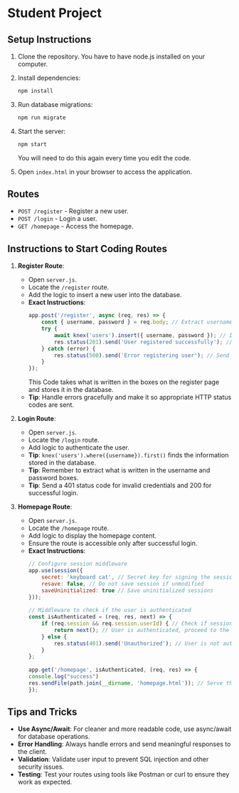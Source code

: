 # Student Project

## Setup Instructions

1. Clone the repository.
   You have to have node.js installed on your computer.

2. Install dependencies:
    ```sh
    npm install
    ```
3. Run database migrations:
    ```sh
    npm run migrate
    ```
4. Start the server:
    ```sh
    npm start
    ```
   You will need to do this again every time you edit the code.

5. Open `index.html` in your browser to access the application.

## Routes

- `POST /register` - Register a new user.
- `POST /login` - Login a user.
- `GET /homepage` - Access the homepage.

## Instructions to Start Coding Routes

1. **Register Route**:
    - Open `server.js`.
    - Locate the `/register` route.
    - Add the logic to insert a new user into the database.
    - **Exact Instructions**:
      ```javascript
      app.post('/register', async (req, res) => {
          const { username, password } = req.body; // Extract username and password from request body
          try {
              await knex('users').insert({ username, password }); // Insert new user into the database
              res.status(201).send('User registered successfully'); // Send success response
          } catch (error) {
              res.status(500).send('Error registering user'); // Send error response if registration fails
          }
      });
      ```
      This Code takes what is written in the boxes on the register page and stores it in the database.
    - **Tip**: Handle errors gracefully and make it so appropriate HTTP status codes are sent.

2. **Login Route**:
    - Open `server.js`.
    - Locate the `/login` route.
    - Add logic to authenticate the user.
    - **Tip**: `knex('users').where({username}).first()` finds the information stored in the database.
    - **Tip**:  Remember to extract what is written in the username and password boxes.
    - **Tip**: Send a 401 status code for invalid credentials and 200 for successful login.

3. **Homepage Route**:
    - Open `server.js`.
    - Locate the `/homepage` route.
    - Add logic to display the homepage content.
    - Ensure the route is accessible only after successful login.
    - **Exact Instructions**:
      ```javascript
      // Configure session middleware
      app.use(session({
          secret: 'keyboard cat', // Secret key for signing the session ID cookie
          resave: false, // Do not save session if unmodified
          saveUninitialized: true // Save uninitialized sessions
      }));
  
      // Middleware to check if the user is authenticated
      const isAuthenticated = (req, res, next) => {
          if (req.session && req.session.userId) { // Check if session and userId exist
              return next(); // User is authenticated, proceed to the next middleware/route handler
          } else {
              res.status(401).send('Unauthorized'); // User is not authenticated, send 401 status
          }
      };
  
      app.get('/homepage', isAuthenticated, (req, res) => {
      console.log("success")
      res.sendFile(path.join(__dirname, 'homepage.html')); // Serve the homepage.html file
      });
      ```

## Tips and Tricks

- **Use Async/Await**: For cleaner and more readable code, use async/await for database operations.
- **Error Handling**: Always handle errors and send meaningful responses to the client.
- **Validation**: Validate user input to prevent SQL injection and other security issues.
- **Testing**: Test your routes using tools like Postman or curl to ensure they work as expected.